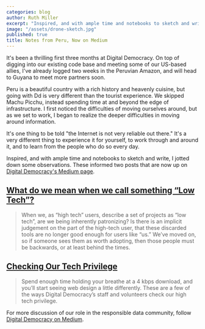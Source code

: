```yaml
---
categories: blog
author: Ruth Miller
excerpt: "Inspired, and with ample time and notebooks to sketch and write, I jotted down some observations. These informed two posts that are now up on Digital Democracy's Medium page."
image: "/assets/drone-sketch.jpg"
published: true
title: Notes from Peru, Now on Medium
---
```


It's been a thrilling first three months at Digital Democracy. On top of digging into our existing code base and meeting some of our US-based allies, I've already logged two weeks in the Peruvian Amazon, and will head to Guyana to meet more partners soon.

Peru is a beautiful country with a rich history and heavenly cuisine, but going with Dd is very different than the tourist experience. We skipped Machu Picchu, instead spending time at and beyond the edge of infrastructure. I first noticed the difficulties of moving ourselves around, but as we set to work, I began to realize the deeper difficulties in moving around information. 

It's one thing to be told "the Internet is not very reliable out there." It's a very different thing to experience it for yourself, to work through and around it, and to learn from the people who do so every day.

Inspired, and with ample time and notebooks to sketch and write, I jotted down some observations. These informed two posts that are now up on [Digital Democracy's Medium page](https://medium.com/@DigiDem).

## [What do we mean when we call something “Low Tech”?](https://medium.com/@DigiDem/what-do-we-mean-when-we-call-something-low-tech-360bed35ce98#.jg5gnfxie)

> When we, as “high tech” users, describe a set of projects as “low tech”, are we being inherently patronizing? Is there is an implicit judgement on the part of the high-tech user, that these discarded tools are no longer good enough for users like “us.” We’ve moved on, so if someone sees them as worth adopting, then those people must be backwards, or at least behind the times.

## [Checking Our Tech Privilege](https://medium.com/@DigiDem/checking-our-tech-privilege-fdaf8c750179#.jjx2hm6bf)

> Spend enough time holding your breathe at a 4 kbps download, and you’ll start seeing web design a little differently. These are a few of the ways Digital Democracy’s staff and volunteers check our high tech privilege.

For more discussion of our role in the responsible data community, follow [Digital Democracy on Medium](https://medium.com/@DigiDem).